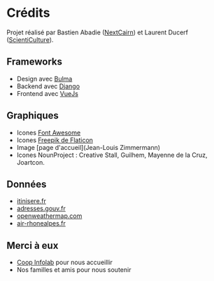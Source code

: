 Crédits
=======

Projet réalisé par Bastien Abadie ([NextCairn](https://nextcairn.com)) et Laurent Ducerf ([ScientiCulture](http://scienticulture.fr)).

Frameworks
----------

 * Design avec [Bulma](http://bulma.io/)
 * Backend avec [Django](https://djangoproject.com/)
 * Frontend avec [VueJs](https://vuejs.org/)

Graphiques
----------

 * Icones [Font Awesome](http://fontawesome.io/icons/)
 * Icones [Freepik de Flaticon](http://www.flaticon.com/packs/vehicles)
 * Image [page d'accueil](Jean-Louis Zimmermann)
 * Icones NounProject : Creative Stall, Guilhem, Mayenne de la Cruz, Joartcon.

Données
-------

 * [itinisere.fr](http://itinisere.fr)
 * [adresses.gouv.fr](http://adresses.gouv.fr)
 * [openweathermap.com](http://openweathermap.com)
 * [air-rhonealpes.fr](http://air-rhonealpes.fr)

Merci à eux
-----------

 * [Coop Infolab](http://la-coop.net) pour nous accueillir
 * Nos familles et amis pour nous soutenir
